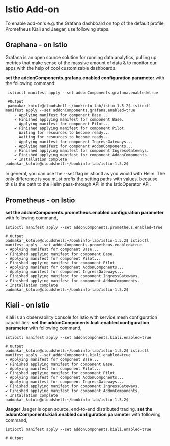 # Istio Add-on

To enable add-on's e.g. the Grafana dashboard on top of the default profile, 
Prometheus Kiali and Jaegar, use following steps.

## Graphana - on Istio
Grafana is an open source solution for running data analytics, pulling up metrics 
that make sense of the massive amount of data & to monitor our apps with the 
help of cool customizable dashboards.

**set the addonComponents.grafana.enabled configuration parameter** 
with the following command:

     istioctl manifest apply --set addonComponents.grafana.enabled=true
     
     #Output
     padmakar_kotule@cloudshell:~/bookinfo-lab/istio-1.5.2$ istioctl manifest apply --set addonComponents.grafana.enabled=true
        - Applying manifest for component Base...
        ✔ Finished applying manifest for component Base.
        - Applying manifest for component Pilot...
        ✔ Finished applying manifest for component Pilot.
          Waiting for resources to become ready...
          Waiting for resources to become ready...
        - Applying manifest for component IngressGateways...
        - Applying manifest for component AddonComponents...
        ✔ Finished applying manifest for component IngressGateways.
        ✔ Finished applying manifest for component AddonComponents.   
        ✔ Installation complete
    padmakar_kotule@cloudshell:~/bookinfo-lab/istio-1.5.2$

In general, you can use the --set flag in istioctl as you would with Helm. 
The only difference is you must prefix the setting paths with values. because this 
is the path to the Helm pass-through API in the IstioOperator API.

## Prometheus - on Istio
**set the addonComponents.prometheus.enabled configuration parameter**
with following command,

    istioctl manifest apply --set addonComponents.prometheus.enabled=true
    
    # Output 
    padmakar_kotule@cloudshell:~/bookinfo-lab/istio-1.5.2$ istioctl manifest apply --set addonComponents.prometheus.enabled=true
    - Applying manifest for component Base...
    ✔ Finished applying manifest for component Base.
    - Applying manifest for component Pilot...
    ✔ Finished applying manifest for component Pilot.
    - Applying manifest for component AddonComponents...
    - Applying manifest for component IngressGateways...
    ✔ Finished applying manifest for component IngressGateways.
    ✔ Finished applying manifest for component AddonComponents.
    ✔ Installation complete
    padmakar_kotule@cloudshell:~/bookinfo-lab/istio-1.5.2$

## Kiali - on Istio
Kiali is an observability console for Istio with service mesh configuration capabilities.
**set the addonComponents.kiali.enabled configuration parameter**
with following command,

    istioctl manifest apply --set addonComponents.kiali.enabled=true
    
    # Output 
    padmakar_kotule@cloudshell:~/bookinfo-lab/istio-1.5.2$ istioctl manifest apply --set addonComponents.kiali.enabled=true
    - Applying manifest for component Base...
    ✔ Finished applying manifest for component Base.
    - Applying manifest for component Pilot...
    ✔ Finished applying manifest for component Pilot.
    - Applying manifest for component AddonComponents...
    - Applying manifest for component IngressGateways...
    ✔ Finished applying manifest for component IngressGateways.
    ✔ Finished applying manifest for component AddonComponents.
    ✔ Installation complete
    padmakar_kotule@cloudshell:~/bookinfo-lab/istio-1.5.2$

**Jaeger**
Jaeger is open source, end-to-end distributed tracing.
**set the addonComponents.kiali.enabled configuration parameter**
with following command,

    istioctl manifest apply --set addonComponents.kiali.enabled=true
    
    # Output
    
    